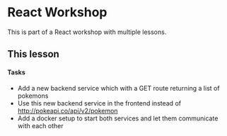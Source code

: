# React Workshop

This is part of a React workshop with multiple lessons.

## This lesson

#### Tasks

- Add a new backend service which with a GET route returning a list of pokemons
- Use this new backend service in the frontend instead of http://pokeapi.co/api/v2/pokemon
- Add a docker setup to start both services and let them communicate with each other